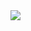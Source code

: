 <img src="https://media0.giphy.com/media/pHXNEtSYQ1vwZtW6O0/giphy.gif?cid=790b76115a7689f099876c2818ca111622374cbf3bb168cb&rid=giphy.gif&ct=g">
